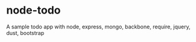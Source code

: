 node-todo
=========

A sample todo app with node, express, mongo, backbone, require, jquery, dust, bootstrap
